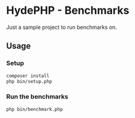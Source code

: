 # HydePHP - Benchmarks

Just a sample project to run benchmarks on.

## Usage

### Setup

```bash
composer install
php bin/setup.php
```

### Run the benchmarks

```bash
php bin/benchmark.php
```
